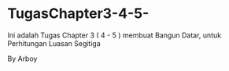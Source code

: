 # TugasChapter3-4-5-
Ini adalah Tugas Chapter 3 ( 4 - 5 ) membuat Bangun Datar, untuk Perhitungan Luasan Segitiga



By Arboy
